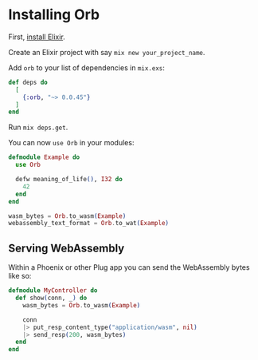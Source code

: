 # Installing Orb

First, [install Elixir](https://elixir-lang.org/install.html).

Create an Elixir project with say `mix new your_project_name`.

Add `orb` to your list of dependencies in `mix.exs`:

```elixir
def deps do
  [
    {:orb, "~> 0.0.45"}
  ]
end
```

Run `mix deps.get`.

You can now `use Orb` in your modules:

```elixir
defmodule Example do
  use Orb

  defw meaning_of_life(), I32 do
    42
  end
end

wasm_bytes = Orb.to_wasm(Example)
webassembly_text_format = Orb.to_wat(Example)
```

## Serving WebAssembly

Within a Phoenix or other Plug app you can send the WebAssembly bytes like so:

```elixir
defmodule MyController do
  def show(conn, _) do
    wasm_bytes = Orb.to_wasm(Example)

    conn
    |> put_resp_content_type("application/wasm", nil)
    |> send_resp(200, wasm_bytes)
  end
end
```
